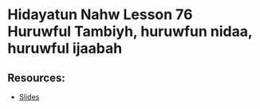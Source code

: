 # Hidayatun Nahw Lesson 76 Huruwful Tambiyh, huruwfun nidaa, huruwful ijaabah 



## Resources:
- [Slides](https://github.com/arshare/resources_balagha_pdfs)
